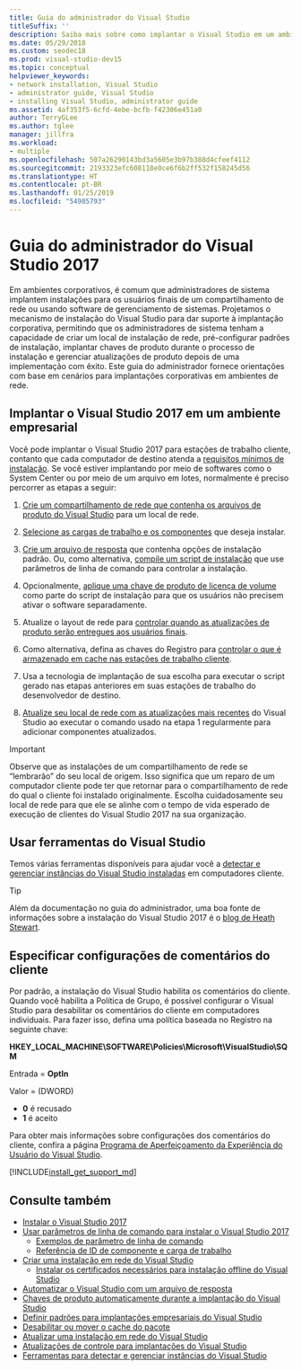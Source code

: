 ```yaml
---
title: Guia do administrador do Visual Studio
titleSuffix: ''
description: Saiba mais sobre como implantar o Visual Studio em um ambiente corporativo.
ms.date: 05/29/2018
ms.custom: seodec18
ms.prod: visual-studio-dev15
ms.topic: conceptual
helpviewer_keywords:
- network installation, Visual Studio
- administrator guide, Visual Studio
- installing Visual Studio, administrator guide
ms.assetid: 4af353f5-6cfd-4ebe-bcfb-f42306e451a0
author: TerryGLee
ms.author: tglee
manager: jillfra
ms.workload:
- multiple
ms.openlocfilehash: 507a26290143bd3a5605e3b97b388d4cfeef4112
ms.sourcegitcommit: 2193323efc608118e0ce6f6b2ff532f158245d56
ms.translationtype: HT
ms.contentlocale: pt-BR
ms.lasthandoff: 01/25/2019
ms.locfileid: "54985793"
---
```

# <a name="visual-studio-2017-administrator-guide"></a>Guia do administrador do Visual Studio 2017

Em ambientes corporativos, é comum que administradores de sistema implantem instalações para os usuários finais de um compartilhamento de rede ou usando software de gerenciamento de sistemas. Projetamos o mecanismo de instalação do Visual Studio para dar suporte à implantação corporativa, permitindo que os administradores de sistema tenham a capacidade de criar um local de instalação de rede, pré-configurar padrões de instalação, implantar chaves de produto durante o processo de instalação e gerenciar atualizações de produto depois de uma implementação com êxito. Este guia do administrador fornece orientações com base em cenários para implantações corporativas em ambientes de rede.

## <a name="deploy-visual-studio-2017-in-an-enterprise-environment"></a>Implantar o Visual Studio 2017 em um ambiente empresarial

Você pode implantar o Visual Studio 2017 para estações de trabalho cliente, contanto que cada computador de destino atenda a [requisitos mínimos de instalação](/visualstudio/productinfo/vs2017-system-requirements-vs). Se você estiver implantando por meio de softwares como o System Center ou por meio de um arquivo em lotes, normalmente é preciso percorrer as etapas a seguir:

1. [Crie um compartilhamento de rede que contenha os arquivos de produto do Visual Studio](create-a-network-installation-of-visual-studio.md) para um local de rede.

2. [Selecione as cargas de trabalho e os componentes](workload-and-component-ids.md) que deseja instalar.

3. [Crie um arquivo de resposta](automated-installation-with-response-file.md) que contenha opções de instalação padrão. Ou, como alternativa, [compile um script de instalação](use-command-line-parameters-to-install-visual-studio.md) que use parâmetros de linha de comando para controlar a instalação.

4. Opcionalmente, [aplique uma chave de produto de licença de volume](automatically-apply-product-keys-when-deploying-visual-studio.md) como parte do script de instalação para que os usuários não precisem ativar o software separadamente.

5. Atualize o layout de rede para [controlar quando as atualizações de produto serão entregues aos usuários finais](controlling-updates-to-visual-studio-deployments.md).

6. Como alternativa, defina as chaves do Registro para [controlar o que é armazenado em cache nas estações de trabalho cliente](set-defaults-for-enterprise-deployments.md).

7. Usa a tecnologia de implantação de sua escolha para executar o script gerado nas etapas anteriores em suas estações de trabalho do desenvolvedor de destino.

8. [Atualize seu local de rede com as atualizações mais recentes](update-a-network-installation-of-visual-studio.md) do Visual Studio ao executar o comando usado na etapa 1 regularmente para adicionar componentes atualizados.

> [!IMPORTANT]
> Observe que as instalações de um compartilhamento de rede se “lembrarão” do seu local de origem. Isso significa que um reparo de um computador cliente pode ter que retornar para o compartilhamento de rede do qual o cliente foi instalado originalmente. Escolha cuidadosamente seu local de rede para que ele se alinhe com o tempo de vida esperado de execução de clientes do Visual Studio 2017 na sua organização.

## <a name="use-visual-studio-tools"></a>Usar ferramentas do Visual Studio

Temos várias ferramentas disponíveis para ajudar você a [detectar e gerenciar instâncias do Visual Studio instaladas](tools-for-managing-visual-studio-instances.md) em computadores cliente.

> [!TIP]
> Além da documentação no guia do administrador, uma boa fonte de informações sobre a instalação do Visual Studio 2017 é o [blog de Heath Stewart](https://blogs.msdn.microsoft.com/heaths/tag/vs2017/).

## <a name="specify-customer-feedback-settings"></a>Especificar configurações de comentários do cliente

Por padrão, a instalação do Visual Studio habilita os comentários do cliente. Quando você habilita a Política de Grupo, é possível configurar o Visual Studio para desabilitar os comentários do cliente em computadores individuais. Para fazer isso, defina uma política baseada no Registro na seguinte chave:

**HKEY_LOCAL_MACHINE\SOFTWARE\Policies\Microsoft\VisualStudio\SQM**

Entrada = **OptIn**

Valor = (DWORD)
* **0** é recusado
* **1** é aceito

Para obter mais informações sobre configurações dos comentários do cliente, confira a página [Programa de Aperfeiçoamento da Experiência do Usuário do Visual Studio](../ide/visual-studio-experience-improvement-program.md).

[!INCLUDE[install_get_support_md](includes/install_get_support_md.md)]

## <a name="see-also"></a>Consulte também

* [Instalar o Visual Studio 2017](install-visual-studio.md)
* [Usar parâmetros de linha de comando para instalar o Visual Studio 2017](use-command-line-parameters-to-install-visual-studio.md)
  * [Exemplos de parâmetro de linha de comando](command-line-parameter-examples.md)
  * [Referência de ID de componente e carga de trabalho](workload-and-component-ids.md)
* [Criar uma instalação em rede do Visual Studio](create-a-network-installation-of-visual-studio.md)
  * [Instalar os certificados necessários para instalação offline do Visual Studio](install-certificates-for-visual-studio-offline.md)
* [Automatizar o Visual Studio com um arquivo de resposta](automated-installation-with-response-file.md)
* [Chaves de produto automaticamente durante a implantação do Visual Studio](automatically-apply-product-keys-when-deploying-visual-studio.md)
* [Definir padrões para implantações empresariais do Visual Studio](set-defaults-for-enterprise-deployments.md)
* [Desabilitar ou mover o cache do pacote](disable-or-move-the-package-cache.md)
* [Atualizar uma instalação em rede do Visual Studio](update-a-network-installation-of-visual-studio.md)
* [Atualizações de controle para implantações do Visual Studio](controlling-updates-to-visual-studio-deployments.md)
* [Ferramentas para detectar e gerenciar instâncias do Visual Studio](tools-for-managing-visual-studio-instances.md)
